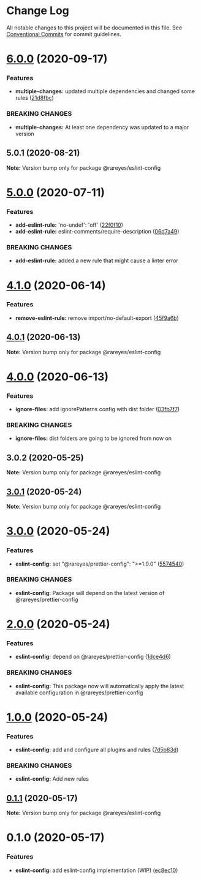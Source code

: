 # Change Log

All notable changes to this project will be documented in this file.
See [Conventional Commits](https://conventionalcommits.org) for commit guidelines.

# [6.0.0](https://github.com/rareyesdev/toolbox/compare/@rareyes/eslint-config@5.0.1...@rareyes/eslint-config@6.0.0) (2020-09-17)


### Features

* **multiple-changes:** updated multiple dependencies and changed some rules ([21d8fbc](https://github.com/rareyesdev/toolbox/commit/21d8fbc256cdd28d708650f82496e9b049aaeab6))


### BREAKING CHANGES

* **multiple-changes:** At least one dependency was updated to a major version





## 5.0.1 (2020-08-21)

**Note:** Version bump only for package @rareyes/eslint-config





# [5.0.0](https://github.com/rareyesdev/toolbox/compare/@rareyes/eslint-config@4.1.0...@rareyes/eslint-config@5.0.0) (2020-07-11)


### Features

* **add-eslint-rule:** 'no-undef': 'off' ([22f0f10](https://github.com/rareyesdev/toolbox/commit/22f0f10283905d4086f0685d9e7d2db856a18696))
* **add-eslint-rule:** eslint-comments/require-description ([06d7a49](https://github.com/rareyesdev/toolbox/commit/06d7a499e5821b7a89eb0853e1d8d31eaa16468a))


### BREAKING CHANGES

* **add-eslint-rule:** added a new rule that might cause a linter error





# [4.1.0](https://github.com/rareyesdev/toolbox/compare/@rareyes/eslint-config@4.0.1...@rareyes/eslint-config@4.1.0) (2020-06-14)


### Features

* **remove-eslint-rule:** remove import/no-default-export ([45f9a6b](https://github.com/rareyesdev/toolbox/commit/45f9a6b9f886e23816309bfc612606276844743d))





## [4.0.1](https://github.com/rareyesdev/toolbox/compare/@rareyes/eslint-config@4.0.0...@rareyes/eslint-config@4.0.1) (2020-06-13)

**Note:** Version bump only for package @rareyes/eslint-config





# [4.0.0](https://github.com/rareyesdev/toolbox/compare/@rareyes/eslint-config@3.0.2...@rareyes/eslint-config@4.0.0) (2020-06-13)


### Features

* **ignore-files:** add ignorePatterns config with dist folder ([03fb7f7](https://github.com/rareyesdev/toolbox/commit/03fb7f728a7febbf1a35b0bc0ed8ab6107483b60))


### BREAKING CHANGES

* **ignore-files:** dist folders are going to be ignored from now on





## 3.0.2 (2020-05-25)

**Note:** Version bump only for package @rareyes/eslint-config





## [3.0.1](https://github.com/rareyesdev/toolbox/compare/@rareyes/eslint-config@3.0.0...@rareyes/eslint-config@3.0.1) (2020-05-24)

**Note:** Version bump only for package @rareyes/eslint-config





# [3.0.0](https://github.com/rareyesdev/toolbox/compare/@rareyes/eslint-config@2.0.0...@rareyes/eslint-config@3.0.0) (2020-05-24)


### Features

* **eslint-config:** set "@rareyes/prettier-config": ">=1.0.0" ([5574540](https://github.com/rareyesdev/toolbox/commit/5574540752ab716e02b75c1f6300541ceb7e437f))


### BREAKING CHANGES

* **eslint-config:** Package will depend on the latest version of @rareyes/prettier-config





# [2.0.0](https://github.com/rareyesdev/toolbox/compare/@rareyes/eslint-config@1.0.0...@rareyes/eslint-config@2.0.0) (2020-05-24)


### Features

* **eslint-config:** depend on @rareyes/prettier-config ([1dce4d6](https://github.com/rareyesdev/toolbox/commit/1dce4d6b9f5880f5e02c91c072814b25ca8a1307))


### BREAKING CHANGES

* **eslint-config:** This package now will automatically apply the latest available configuration in
@rareyes/prettier-config





# [1.0.0](https://github.com/rareyesdev/toolbox/compare/@rareyes/eslint-config@0.1.1...@rareyes/eslint-config@1.0.0) (2020-05-24)


### Features

* **eslint-config:** add and configure all plugins and rules ([7d5b83d](https://github.com/rareyesdev/toolbox/commit/7d5b83d2a27382ee45a37e091da120e7d5916798))


### BREAKING CHANGES

* **eslint-config:** Add new rules





## [0.1.1](https://github.com/rareyesdev/toolbox/compare/@rareyes/eslint-config@0.1.0...@rareyes/eslint-config@0.1.1) (2020-05-17)

**Note:** Version bump only for package @rareyes/eslint-config





# 0.1.0 (2020-05-17)


### Features

* **eslint-config:** add eslint-config implementation (WIP) ([ec8ec10](https://github.com/rareyesdev/toolbox/commit/ec8ec10e2ec4964e3b77006db3ca36d903dfbab3))
